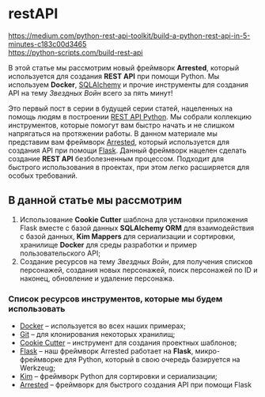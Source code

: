 # restAPI
https://medium.com/python-rest-api-toolkit/build-a-python-rest-api-in-5-minutes-c183c00d3465 </br>
https://python-scripts.com/build-rest-api
<p>В этой статье мы рассмотрим новый фреймворк <strong>Arrested</strong>, который используется для создания <strong>REST API</strong> при помощи Python. Мы используем <strong>Docker</strong>, <a href="https://python-scripts.com/database">SQLAlchemy</a> и прочие инструменты для создания API на тему <em>Звездных Войн</em> всего за пять минут!</p>
<p>Это первый пост в серии в будущей серии статей, нацеленных на помощь людям в построении <a href="https://python-scripts.com/build-rest-api">REST API Python</a>. Мы собрали коллекцию инструментов, которые помогут вам быстро начать и не слишком напрягаться на протяжении работы. В данном материале мы представим вам фреймворк <a href="https://github.com/mikeywaites/flask-arrested">Arrested</a>, который используется для создания API при помощи <a href="https://python-scripts.com/flask-vs-django">Flask</a>. Данный фреймворк нацелен сделать создание <strong>REST API</strong> безболезненным процессом. Подходит для быстрого использования в проектах, при этом легко расширяется для особых требований.</p>
<h2>В данной статье мы рассмотрим</h2>
<ol>
<li>Использование <strong>Cookie Cutter</strong> шаблона для установки приложения Flask вместе с базой данных <strong>SQLAlchemy ORM</strong> для взаимодействия с базой данных, <strong>Kim Mappers</strong> для сериализации и сортировки, хранилище <strong>Docker</strong> для среды разработки и пример пользовательского API;</li>
<li>Создание ресурсов на тему <em>Звездных Войн</em>, для получения списков персонажей, создания новых персонажей, поиск персонажей по ID и наконец, обновление и удаление персонажа.</li>
</ol>
<h3>Список ресурсов инструментов, которые мы будем использовать</h3>
<ul>
<li><a href="http://docker.com/">Docker</a> – используется во всех наших примерах;</li>
<li><a href="https://git-scm.com/">Git</a> – для клонирования некоторых хранилищ;</li>
<li><a href="http://cookiecutter.readthedocs.io/en/latest/">Cookie Cutter</a> – инструмент для создания проектных шаблонов;</li>
<li><a href="http://flask.pocoo.org/">Flask</a> – наш фреймворк Arrested работает на <strong>Flask</strong>, микро-фреймворке для Python, который в свою очередь базируется на Werkzeug;</li>
<li><a href="http://kim.readthedocs.io/en/latest/">Kim</a> – фреймворк Python для сортировки и сериализации;</li>
<li><a href="https://arrested.readthedocs.org/">Arrested</a> – фреймворк для быстрого создания API при помощи Flask</li>
</ul>
